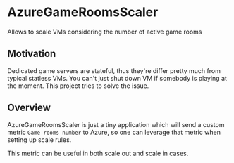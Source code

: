 # AzureGameRoomsScaler
Allows to scale VMs considering the number of active game rooms

## Motivation

Dedicated game servers are stateful, thus they're differ pretty much from typical statless VMs. You can't just shut down VM if somebody is playing at the moment. This project tries to solve the issue.

## Overview

AzureGameRoomsScaler is just a tiny application which will send a custom metric `Game rooms number` to Azure, so one can leverage that metric when setting up scale rules.

This metric can be useful in both scale out and scale in cases.
